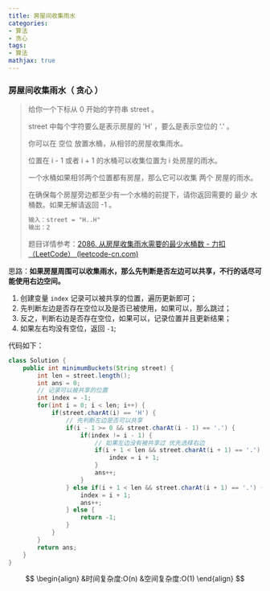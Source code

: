 ```yaml
---
title: 房屋间收集雨水
categories:
- 算法
- 贪心
tags:
- 算法
mathjax: true
---
```


### 房屋间收集雨水（ 贪心 ）

<!--more-->

> 给你一个下标从 0 开始的字符串 street 。
>
> street 中每个字符要么是表示房屋的 'H' ，要么是表示空位的 '.' 。
>
> 你可以在 空位 放置水桶，从相邻的房屋收集雨水。
>
> 位置在 i - 1 或者 i + 1 的水桶可以收集位置为 i 处房屋的雨水。
>
> 一个水桶如果相邻两个位置都有房屋，那么它可以收集 两个 房屋的雨水。
>
> 在确保每个房屋旁边都至少有一个水桶的前提下，请你返回需要的 最少 水桶数。如果无解请返回 -1 。
>
> ```html
> 输入：street = "H..H"
> 输出：2
> ```
>
> 题目详情参考：[2086. 从房屋收集雨水需要的最少水桶数 - 力扣（LeetCode） (leetcode-cn.com)](https://leetcode-cn.com/problems/minimum-number-of-buckets-required-to-collect-rainwater-from-houses/)

思路：**如果房屋周围可以收集雨水，那么先判断是否左边可以共享，不行的话尽可能使用右边空间。**

1. 创建变量 `index` 记录可以被共享的位置，遍历更新即可；
2. 先判断左边是否存在空位以及是否已被使用，如果可以，那么跳过；
3. 反之，判断右边是否存在空位，如果可以，记录位置并且更新结果；
4. 如果左右均没有空位，返回 `-1`;

代码如下：

```java
class Solution {
    public int minimumBuckets(String street) {
        int len = street.length();
        int ans = 0;
        // 记录可以被共享的位置
        int index = -1;
        for(int i = 0; i < len; i++) {
            if(street.charAt(i) == 'H') {
                // 先判断左边是否可以共享
                if(i - 1 >= 0 && street.charAt(i - 1) == '.') {
                    if(index != i - 1) {
                        // 如果左边没有被共享过 优先选择右边
                        if(i + 1 < len && street.charAt(i + 1) == '.') {
                            index = i + 1;
                        }
                        ans++;
                    }
                } else if(i + 1 < len && street.charAt(i + 1) == '.') {
                    index = i + 1;
                    ans++;
                } else {
                    return -1;
                }
            }
        }
        return ans;
    }
}
```

$$
\begin{align}
&时间复杂度:O(n)
&空间复杂度:O(1)
\end{align}
$$

